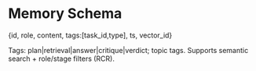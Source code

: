 # Memory Schema
{id, role, content, tags:[task_id,type], ts, vector_id}

Tags: plan|retrieval|answer|critique|verdict; topic tags.
Supports semantic search + role/stage filters (RCR).
